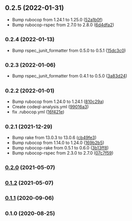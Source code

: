 ## 0.2.5 (2022-01-31)

* Bump rubocop from 1.24.1 to 1.25.0 ([52a1b0f](https://github.com/yposi/fudo3/commit/52a1b0f))
* Bump rubocop-rspec from 2.7.0 to 2.8.0 ([6d4dfa2](https://github.com/yposi/fudo3/commit/6d4dfa2))

## <small>0.2.4 (2022-01-13)</small>

* Bump rspec_junit_formatter from 0.5.0 to 0.5.1 ([15dc3c0](https://github.com/yposi/fudo3/commit/15dc3c0))

## <small>0.2.3 (2022-01-06)</small>

* Bump rspec_junit_formatter from 0.4.1 to 0.5.0 ([3a83d24](https://github.com/yposi/fudo3/commit/3a83d24))

## <small>0.2.2 (2022-01-01)</small>

* Bump rubocop from 1.24.0 to 1.24.1 ([810c29a](https://github.com/yposi/fudo3/commit/810c29a))
* Create codeql-analysis.yml ([99016a3](https://github.com/yposi/fudo3/commit/99016a3))
* fix .rubocop.yml ([16f421e](https://github.com/yposi/fudo3/commit/16f421e))

## <small>0.2.1 (2021-12-29)</small>

* Bump rake from 13.0.3 to 13.0.6 ([cb49fe3](https://github.com/yposi/fudo3/commit/cb49fe3))
* Bump rubocop from 1.14.0 to 1.24.0 ([169b2b5](https://github.com/yposi/fudo3/commit/169b2b5))
* Bump rubocop-rake from 0.5.1 to 0.6.0 ([3b13ff8](https://github.com/yposi/fudo3/commit/3b13ff8))
* Bump rubocop-rspec from 2.3.0 to 2.7.0 ([07c7f59](https://github.com/yposi/fudo3/commit/07c7f59))

## <small>[0.2.0](https://github.com/yposi/fudo3/compare/v0.1.2...v0.2.0) (2021-05-07)</small>

## <small>[0.1.2](https://github.com/yposi/fudo3/compare/v0.1.1...v0.1.2) (2021-05-07)</small>

## <small>[0.1.1](https://github.com/yposi/fudo3/compare/v0.1.0...v0.1.1) (2020-09-06)</small>

## <small>0.1.0 (2020-08-25)</small>
